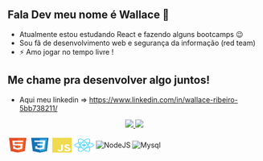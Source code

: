 ## Fala Dev meu nome é Wallace 👋

- Atualmente estou estudando React e fazendo alguns bootcamps 😉
- Sou fã de desenvolvimento web e segurança da informação (red team)
- ⚡ Amo jogar no tempo livre !

## Me chame pra desenvolver algo juntos!
- Aqui meu linkedin => https://www.linkedin.com/in/wallace-ribeiro-5bb738211/
 
<div align="center">
  <a href="https://github.com/duribeiro">
    <img height="150em" src="https://github-readme-stats.vercel.app/api?username=WallaceRibeiro77&count_private=true&include_all_commits=true&show_icons=true&theme=tokyonight&hide_border=false&show_owner=true"/>
    <img height="150em" src="https://github-readme-stats.vercel.app/api/top-langs/?username=WallaceRibeiro77&theme=tokyonight&hide_border=false&&layout=compact"/>
  </a>
</div>
 
<div style="display: inline_block"><br>
  <img align="center" alt="HTML" height="30" width="40" src="https://raw.githubusercontent.com/devicons/devicon/master/icons/html5/html5-original.svg">
  <img align="center" alt="CSS" height="30" width="40" src="https://raw.githubusercontent.com/devicons/devicon/master/icons/css3/css3-original.svg">
  <img align="center" alt="Js" height="30" width="40" src="https://raw.githubusercontent.com/devicons/devicon/master/icons/javascript/javascript-plain.svg">
  <img align="center" alt="React" height="30" width="40" src="https://raw.githubusercontent.com/devicons/devicon/master/icons/react/react-original.svg">
  <img align="center" alt="NodeJS" height="30" width="40" src="https://cdn.jsdelivr.net/gh/devicons/devicon/icons/nodejs/nodejs-original.svg" />
  <img align="center" alt="Mysql" height="30" width="40"  src="https://cdn.jsdelivr.net/gh/devicons/devicon/icons/mysql/mysql-plain.svg" />
</div>
